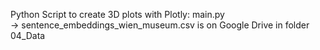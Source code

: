 Python Script to create 3D plots with Plotly: main.py <br>
-> sentence_embeddings_wien_museum.csv is on Google Drive in folder 04_Data
